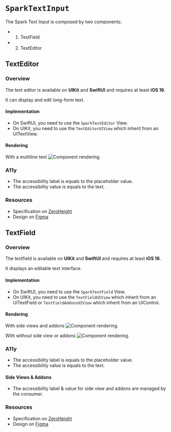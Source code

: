 # ``SparkTextInput``

The Spark Text Input is composed by two components:
- 1. TextField
- 2. TextEditor

## TextEditor

### Overview

The text editor is available on **UIKit** and **SwiftUI** and requires at least **iOS 16**.

It can display and edit long-form text.

#### Implementation

- On SwiftUI, you need to use the ``SparkTextEditor`` View.
- On UIKit, you need to use the ``TextEditorUIView`` which inherit from an UITextView.

#### Rendering

With a multiline text
![Component rendering.](texteditor.png)

### A11y

- The accessibility label is equals to the placeholder value. 
- The accessibility value is equals to the text.

### Resources

- Specification on [ZeroHeight](https://zeroheight.com/1186e1705/p/365c2e-text-area--text-view)
- Design on [Figma](https://www.figma.com/design/0QchRdipAVuvVoDfTjLrgQ/Spark-Component-Specs?node-id=3661-22748)

## TextField

### Overview

The textfield is available on **UIKit** and **SwiftUI** and requires at least **iOS 16**.

It displays an editable text interface.

#### Implementation

- On SwiftUI, you need to use the ``SparkTextField`` View.
- On UIKit, you need to use the ``TextFieldUIView`` which inherit from an UITextField or ``TextFieldAddonsUIView`` which inherit from an UIControl.

#### Rendering

With side views and addons
![Component rendering.](textfield.png)

With without side view or addons
![Component rendering.](textfield-without-addons.png)

### A11y

- The accessibility label is equals to the placeholder value. 
- The accessibility value is equals to the text.

#### Side Views & Addons

- The accessibility label & value for side view and addons are managed by the consumer.

### Resources

- Specification on [ZeroHeight](https://zeroheight.com/1186e1705/p/773c60-input--text-field)
- Design on [Figma](https://www.figma.com/design/0QchRdipAVuvVoDfTjLrgQ/Spark-Component-Specs?node-id=267-8336)
